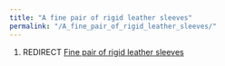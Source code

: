 ```yaml
---
title: "A fine pair of rigid leather sleeves"
permalink: "/A_fine_pair_of_rigid_leather_sleeves/"
---
```


1.  REDIRECT [Fine pair of rigid leather
    sleeves](Fine_pair_of_rigid_leather_sleeves "wikilink")